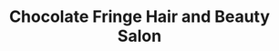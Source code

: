 ---
title: "Chocolate Fringe Hair and Beauty Salon"
url: /dunshaughlin/chocolate-fringe-hair-and-beauty-salon/
shop: beauty
---